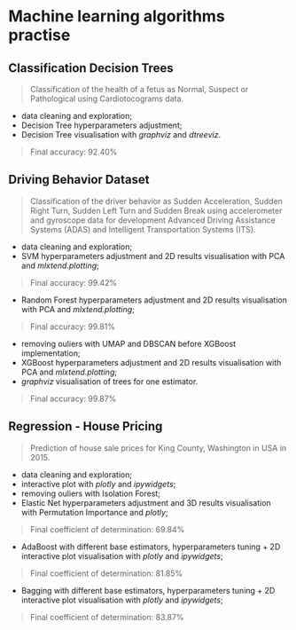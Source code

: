 # Machine learning algorithms practise

## Classification Decision Trees
> Classification of the health of a fetus as Normal, Suspect or Pathological using Cardiotocograms data.
- data cleaning and exploration;
- Decision Tree hyperparameters adjustment;
- Decision Tree visualisation with *graphviz* and *dtreeviz*.
> Final accuracy: 92.40%

## Driving Behavior Dataset
> Classification of the driver behavior as Sudden Acceleration, Sudden Right Turn, Sudden Left Turn 
and Sudden Break using accelerometer and gyroscope data for development Advanced Driving Assistance Systems (ADAS) 
and Intelligent Transportation Systems (ITS).
- data cleaning and exploration;
- SVM hyperparameters adjustment and 2D results visualisation with PCA and *mlxtend.plotting*;
> Final accuracy: 99.42%
- Random Forest hyperparameters adjustment and 2D results visualisation with PCA and *mlxtend.plotting*;
> Final accuracy: 99.81%
- removing ouliers with UMAP and DBSCAN before XGBoost implementation;
- XGBoost hyperparameters adjustment and 2D results visualisation with PCA and *mlxtend.plotting*;
- *graphviz* visualisation of trees for one estimator.
> Final accuracy: 99.87%

## Regression - House Pricing
> Prediction of house sale prices for King County, Washington in USA in 2015. 
- data cleaning and exploration;
- interactive plot with *plotly* and *ipywidgets*;
- removing ouliers with Isolation Forest;
- Elastic Net hyperparameters adjustment and 3D results visualisation with Permutation Importance and *plotly*;
> Final coefficient of determination: 69.84%
- AdaBoost with different base estimators, hyperparameters tuning + 2D interactive plot visualisation with *plotly* and *ipywidgets*;
> Final coefficient of determination: 81.85%
- Bagging with different base estimators, hyperparameters tuning + 2D interactive plot visualisation with *plotly* and *ipywidgets*;
> Final coefficient of determination: 83.87%
